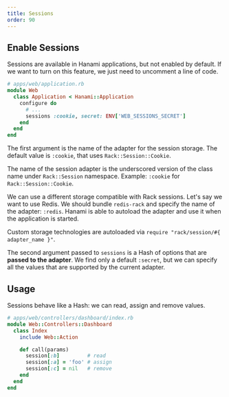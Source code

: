 ```yaml
---
title: Sessions
order: 90
---
```


## Enable Sessions

Sessions are available in Hanami applications, but not enabled by default.
If we want to turn on this feature, we just need to uncomment a line of code.

```ruby
# apps/web/application.rb
module Web
  class Application < Hanami::Application
    configure do
      # ...
      sessions :cookie, secret: ENV['WEB_SESSIONS_SECRET']
    end
  end
end
```

The first argument is the name of the adapter for the session storage.
The default value is `:cookie`, that uses `Rack::Session::Cookie`.

<p class="convention">
The name of the session adapter is the underscored version of the class name under <code>Rack::Session</code> namespace.
Example: <code>:cookie</code> for <code>Rack::Session::Cookie</code>.
</p>

We can use a different storage compatible with Rack sessions.
Let's say we want to use Redis. We should bundle `redis-rack` and specify the name of the adapter: `:redis`.
Hanami is able to autoload the adapter and use it when the application is started.

<p class="convention">
Custom storage technologies are autoloaded via <code>require "rack/session/#{ adapter_name }"</code>.
</p>

The second argument passed to `sessions` is a Hash of options that are **passed to the adapter**.
We find only a default `:secret`, but we can specify all the values that are supported by the current adapter.

## Usage

Sessions behave like a Hash: we can read, assign and remove values.

```ruby
# apps/web/controllers/dashboard/index.rb
module Web::Controllers::Dashboard
  class Index
    include Web::Action

    def call(params)
      session[:b]         # read
      session[:a] = 'foo' # assign
      session[:c] = nil   # remove
    end
  end
end
```
